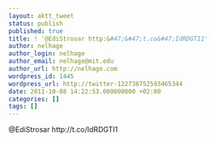 ```yaml
---
layout: aktt_tweet
status: publish
published: true
title: ! '@EdiStrosar http:&#47;&#47;t.co&#47;IdRDGTI1'
author: nelhage
author_login: nelhage
author_email: nelhage@mit.edu
author_url: http://nelhage.com
wordpress_id: 1445
wordpress_url: http://twitter-122738752593465344
date: 2011-10-08 14:22:53.000000000 +02:00
categories: []
tags: []
---
```

@EdiStrosar http:&#47;&#47;t.co&#47;IdRDGTI1
